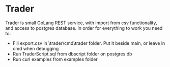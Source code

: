 # Trader

Trader is small GoLang REST service, with import from csv functionality, and access to postgres database. In order for everything to work you need to:
- Fill export.csv in \trader\cmd\trader folder. Put it beside main, or leave in cmd when debugging
- Run TraderScript.sql from dbscript folder on postgres db
- Run curl examples from examples folder
